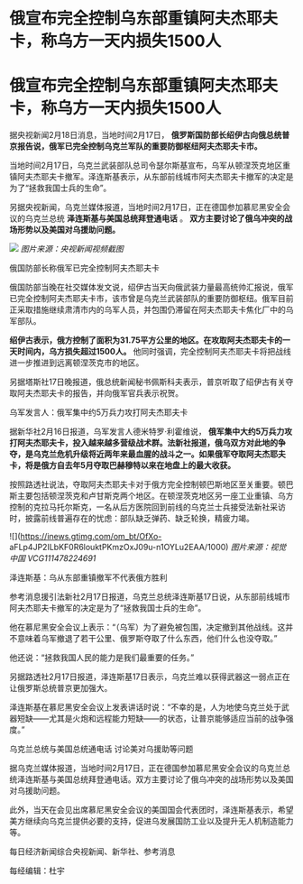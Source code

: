 # 俄宣布完全控制乌东部重镇阿夫杰耶夫卡，称乌方一天内损失1500人

# 俄宣布完全控制乌东部重镇阿夫杰耶夫卡，称乌方一天内损失1500人

据央视新闻2月18日消息，当地时间2月17日， **俄罗斯国防部长绍伊古向俄总统普京报告说，俄军已完全控制乌克兰军队的重要防御枢纽阿夫杰耶夫卡市。**

当地时间2月17日，乌克兰武装部队总司令瑟尔斯基宣布，乌军从顿涅茨克地区重镇阿夫杰耶夫卡撤军。泽连斯基表示，从东部前线城市阿夫杰耶夫卡撤军的决定是为了“拯救我国士兵的生命”。

另据央视新闻，乌克兰媒体报道，当地时间2月17日，正在德国参加慕尼黑安全会议的乌克兰总统 **泽连斯基与美国总统拜登通电话** 。
**双方主要讨论了俄乌冲突的战场形势以及美国对乌援助问题。**

![](https://inews.gtimg.com/om_bt/OZueZeKS36Xm559yOkcqf2L6H57G1UFWCQeKyu6D3AWlYAA/1000)
_图片来源：央视新闻视频截图_

俄国防部长称俄军已完全控制阿夫杰耶夫卡

俄国防部当晚在社交媒体发文说，绍伊古当天向俄武装力量最高统帅汇报说，俄军已完全控制阿夫杰耶夫卡市，该市曾是乌克兰武装部队的重要防御枢纽。俄军目前正采取措施继续肃清市内的乌军人员，并包围仍滞留在阿夫杰耶夫卡焦化厂中的乌军部队。

**绍伊古表示，俄方控制了面积为31.75平方公里的地区。在攻取阿夫杰耶夫卡的一天时间内，乌方损失超过1500人。**
他同时强调，完全控制阿夫杰耶夫卡将把战线进一步推进到远离顿涅茨克市的地区。

另据塔斯社17日晚报道，俄总统新闻秘书佩斯科夫表示，普京听取了绍伊古有关夺取阿夫杰耶夫卡的报告，并向俄军官兵表示祝贺。

乌军发言人：俄军集中约5万兵力攻打阿夫杰耶夫卡

据新华社2月16日报道，乌军发言人德米特罗·利霍维说，
**俄军集中大约5万兵力攻打阿夫杰耶夫卡，投入越来越多营级战术群。法新社报道，俄乌双方对此地的争夺，是乌克兰危机升级将近两年来最血腥的战斗之一。如果俄军夺取阿夫杰耶夫卡，将是俄方自去年5月夺取巴赫穆特以来在地盘上的最大收获。**

按照路透社说法，夺取阿夫杰耶夫卡对于俄方完全控制顿巴斯地区至关重要。顿巴斯主要包括顿涅茨克和卢甘斯克两个地区。在顿涅茨克地区另一座工业重镇、乌方控制的克拉马托尔斯克，一名从后方医院回到前线的乌克兰士兵接受法新社采访时，披露前线普遍存在的忧虑：部队缺乏弹药、缺乏轮换，精疲力竭。

![](https://inews.gtimg.com/om_bt/OfXo-
aFLp4JP2ILbKF0R6louktPKmzOxJ09u-n1OYLu2EAA/1000) _图片来源：视觉中国 VCG111478224691_

泽连斯基：乌从东部重镇撤军不代表俄方胜利

参考消息援引法新社2月17日报道，乌克兰总统泽连斯基17日说，从东部前线城市阿夫杰耶夫卡撤军的决定是为了“拯救我国士兵的生命”。

他在慕尼黑安全会议上表示：“（乌军）为了避免被包围，决定撤到其他战线。这并不意味着乌军撤退了若干公里、俄罗斯夺取了什么东西，他们什么也没夺取。”

他还说：“拯救我国人民的能力是我们最重要的任务。”

另据路透社2月17日报道，泽连斯基17日表示，乌克兰难以获得武器这一弱点正在让俄罗斯总统普京更加强大。

泽连斯基在慕尼黑安全会议上发表讲话时说：“不幸的是，人为地使乌克兰处于武器短缺——尤其是火炮和远程能力短缺——的状态，让普京能够适应当前的战争强度。”

乌克兰总统与美国总统通电话 讨论美对乌援助等问题

据乌克兰媒体报道，当地时间2月17日，正在德国参加慕尼黑安全会议的乌克兰总统泽连斯基与美国总统拜登通电话。双方主要讨论了俄乌冲突的战场形势以及美国对乌援助问题。

此外，当天在会见出席慕尼黑安全会议的美国国会代表团时，泽连斯基表示，希望美方继续向乌克兰提供必要的支持，促进乌发展国防工业以及提升无人机制造能力等。

每日经济新闻综合央视新闻、新华社、参考消息

每经编辑：杜宇

